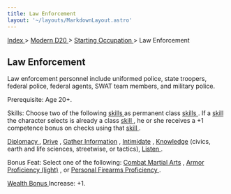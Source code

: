 ```yaml
---
title: Law Enforcement
layout: '~/layouts/MarkdownLayout.astro'
---
```


[ Index ](/) > [ Modern D20 ](/modern.d20.srd) > [ Starting Occupation ](/modern.d20.srd/starting.occupation) > Law Enforcement

##  Law Enforcement

Law enforcement personnel include uniformed police, state troopers, federal
police, federal agents, SWAT team members, and military police.

Prerequisite: Age 20+.

Skills: Choose two of the following [ skills ](/modern.d20.srd/skills)
as permanent class [ skills ](/modern.d20.srd/skills) . If a [ skill](/modern.d20.srd/skills) the character selects is already a class [skill ](/modern.d20.srd/skills) , he or she receives a +1 competence
bonus on checks using that [ skill ](/modern.d20.srd/skills) .

[ Diplomacy ](/modern.d20.srd/skills/diplomacy) , [ Drive](/modern.d20.srd/skills/drive) , [ Gather Information](/modern.d20.srd/skills/gather.information) , [ Intimidate](/modern.d20.srd/skills/intimidate) , [ Knowledge](/modern.d20.srd/skills/knowledge) (civics, earth and life sciences,
streetwise, or tactics), [ Listen ](/modern.d20.srd/skills/listen) .

Bonus Feat: Select one of the following: [ Combat Martial Arts](/modern.d20.srd/feats/combat.martial.arts) , [ Armor Proficiency (light)](/modern.d20.srd/feats/armor.proficiency.light) , or [ Personal Firearms Proficiency ](/modern.d20.srd/feats/personal.firearms.proficiency) .

[ Wealth Bonus ](/modern.d20.srd/wealth/wealth.bonus) Increase: +1.

